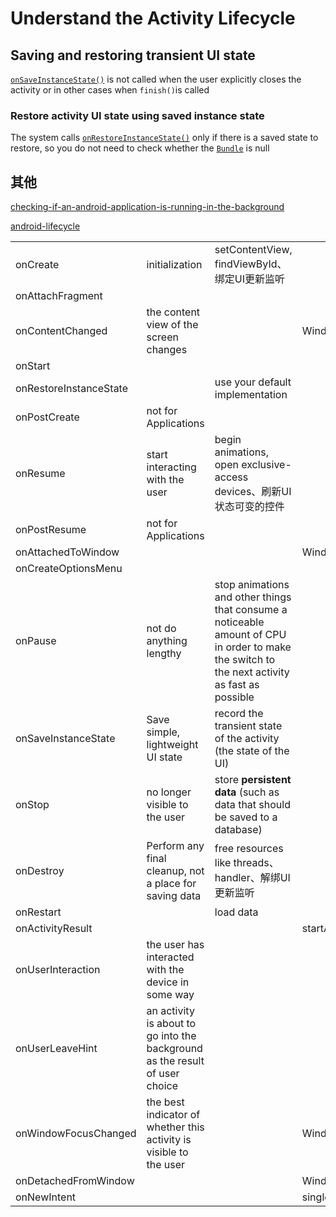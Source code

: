 # Understand the Activity Lifecycle

## Saving and restoring transient UI state

[`onSaveInstanceState()`](https://developer.android.com/reference/android/app/Activity?hl=zh-cn#onsaveinstancestate) is not called when the user explicitly closes the activity or in other cases when `finish()`is called

### Restore activity UI state using saved instance state

The system calls [`onRestoreInstanceState()`](https://developer.android.com/reference/android/app/Activity?hl=zh-cn#onrestoreinstancestate) only if there is a saved state to restore, so you do not need to check whether the [`Bundle`](https://developer.android.com/reference/android/os/Bundle?hl=zh-cn) is null

## 其他

[checking-if-an-android-application-is-running-in-the-background](https://stackoverflow.com/questions/3667022/checking-if-an-android-application-is-running-in-the-background/5862048#5862048)

[android-lifecycle](https://github.com/xxv/android-lifecycle)

|                        |                                                              |                                                              |                        |
| ---------------------- | ------------------------------------------------------------ | ------------------------------------------------------------ | ---------------------- |
| onCreate               | initialization                                               | setContentView, findViewById、绑定UI更新监听                 |                        |
| onAttachFragment       |                                                              |                                                              |                        |
| onContentChanged       | the content view of the screen changes                       |                                                              | Window.Callback        |
| onStart                |                                                              |                                                              |                        |
| onRestoreInstanceState |                                                              | use your default implementation                              |                        |
| onPostCreate           | not for Applications                                         |                                                              |                        |
| onResume               | start interacting with the user                              | begin animations, open exclusive-access devices、刷新UI状态可变的控件 |                        |
| onPostResume           | not for Applications                                         |                                                              |                        |
| onAttachedToWindow     |                                                              |                                                              | Window.Callback        |
| onCreateOptionsMenu    |                                                              |                                                              |                        |
| onPause                | not do anything lengthy                                      | stop animations and other things that consume a noticeable amount of CPU in order to make the switch to the next activity as fast as possible |                        |
| onSaveInstanceState    | Save simple, lightweight UI state                            | record the transient state of the activity (the state of the UI) |                        |
| onStop                 | no longer visible to the user                                | store **persistent data** (such as data that should be saved to a database) |                        |
| onDestroy              | Perform any final cleanup, not a place for saving data       | free resources like threads、 handler、解绑UI更新监听        |                        |
| onRestart              |                                                              | load data                                                    |                        |
| onActivityResult       |                                                              |                                                              | startActivityForResult |
| onUserInteraction      | the user has interacted with the device in some way          |                                                              |                        |
| onUserLeaveHint        | an activity is about to go into the background as the result of user choice |                                                              |                        |
| onWindowFocusChanged   | the best indicator of whether this activity is visible to the user |                                                              | Window.Callback        |
| onDetachedFromWindow   |                                                              |                                                              | Window.Callback        |
| onNewIntent            |                                                              |                                                              | singleTop              |

